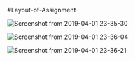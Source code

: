 #Layout-of-Assignment

![Screenshot from 2019-04-01 23-35-30](https://user-images.githubusercontent.com/34237022/55349621-c74e2580-54d7-11e9-99fa-d703bb4c34cc.png)

![Screenshot from 2019-04-01 23-36-04](https://user-images.githubusercontent.com/34237022/55349670-ebaa0200-54d7-11e9-9e6a-13b0cb0e28d2.png)

![Screenshot from 2019-04-01 23-36-21](https://user-images.githubusercontent.com/34237022/55349718-0ed4b180-54d8-11e9-920a-1a6fe9ba3a31.png)

